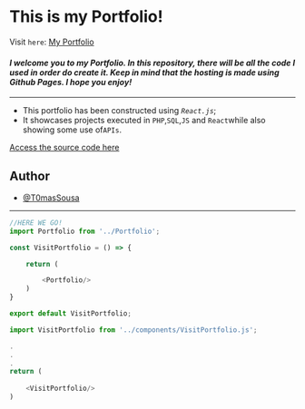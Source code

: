 # **This is my Portfolio!**

Visit `here`: [My Portfolio](https://t0massousa.github.io/portfolio/)


#### _I welcome you to my Portfolio. In this repository, there will be all the code I used in order do create it. Keep in mind that the hosting is made using Github Pages. I hope you enjoy!_
___

- This portfolio has been constructed using _`React.js`_;
- It showcases projects executed in `PHP`,`SQL`,`JS` and `React`while also showing some use of`APIs`.

[Access the source code here](https://github.com/T0masSousa/portfolio/tree/main/src)


## Author

- [@T0masSousa](https://github.com/T0masSousa)
---


```javascript
//HERE WE GO!
import Portfolio from '../Portfolio';

const VisitPortfolio = () => {

    return (

        <Portfolio/>
    )
}

export default VisitPortfolio;

import VisitPortfolio from '../components/VisitPortfolio.js';

.
.
.
return (
    
    <VisitPortfolio/>
)

```
